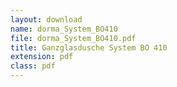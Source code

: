 ```yaml
---
layout: download
name: dorma_System_BO410
file: dorma_System_BO410.pdf
title: Ganzglasdusche System BO 410
extension: pdf
class: pdf
---
```

